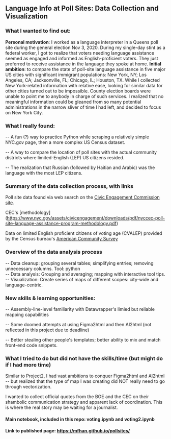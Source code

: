 ## Language Info at Poll Sites: Data Collection and Visualization

### What I wanted to find out:

**Personal motivation**: I worked as a language interpreter in a Queens poll site during the general election Nov 3, 2020.
During my single-day stint as a federal worker, I got to realize that voters needing language assistance seemed as engaged and informed as English-proficient voters. They just preferred to receive assistance in the language they spoke at home.
**Initial ambition**: to compare the state of poll-site language assistance in five major US cities with significant immigrant populations: New York, NY; Los Angeles, CA; Jacksonville, FL; Chicago, IL; Houston, TX.
While I collected New York-related information with relative ease, looking for similar data for other cities turned out to be impossible. County election boards were unable to point me to anybody in charge of such services. I realized that no meaningful information could be gleaned from so many potential administrations in the narrow sliver of time I had left, and decided to focus on New York City.

### What I really found:

-- A fun (?) way to practice Python while scraping a relatively simple NYC.gov page, then a more complex US Census dataset.

-- A way to compare the location of poll sites with the actual community districts where limited-English (LEP) US citizens resided.

-- The realization that Russian (followed by Haitian and Arabic) was the language with the most LEP citizens.

### Summary of the data collection process, with links

Poll site data found via web search on the [Civic Engagement Commission site](www.nyc.gov/site/civicengagement/voting/about-poll-site-language-assistance.page).

CEC's [methodology] (https://www.nyc.gov/assets/civicengagement/downloads/pdf/nyccec-poll-site-language-assistance-program-methodology.pdf)

Data on limited English proficient citizens of voting age (CVALEP) provided by the Census bureau's [American Community Survey](https://data.cityofnewyork.us/City-Government/Population-and-Languages-of-the-Limited-English-Pr/ajin-gkbp)

### Overview of the data analysis process

-- Data cleanup: grouping several tables; simplifying entries; removing unnecessary columns. Tool: python  
-- Data analysis: Grouping and averaging; mapping with interactive tool tips.  
-- Visualization: Create series of maps of different scopes: city-wide and language-centric.

### New skills & learning opportunities:

-- Assembly-line-level familiarity with Datawrapper's limied but reliable mapping capabilities

-- Some doomed attempts at using Figma2html and then AI2html (not reflected in this project due to deadline)

-- Better stealing other people's templates; better ability to mix and match front-end code snippets.

### What I tried to do but did not have the skills/time (but might do if I had more time)

Similar to Project2, I had vast ambitions to conquer Figma2html and AI2html -- but realized that the type of map I was creating did NOT really need to go through vectorization.

I wanted to collect official quotes from the BOE and the CEC on their shambolic communication strategy and apparent lack of coordination. This is where the real story may be waiting for a journalist.

#### Main notebook, included in this repo: voting.ipynb and voting2.ipynb

#### Link to published page: https://mfhan.github.io/pollsites/
